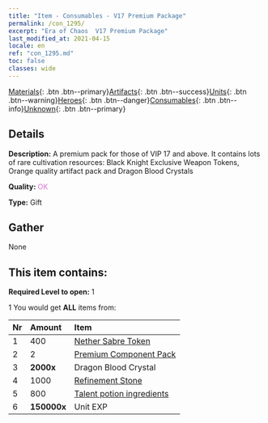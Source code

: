 ```yaml
---
title: "Item - Consumables - V17 Premium Package"
permalink: /con_1295/
excerpt: "Era of Chaos  V17 Premium Package"
last_modified_at: 2021-04-15
locale: en
ref: "con_1295.md"
toc: false
classes: wide
---
```

 [Materials](/Items/){: .btn .btn--primary}[Artifacts](/Items/Artifacts/){: .btn .btn--success}[Units](/Items/Units/){: .btn .btn--warning}[Heroes](/Items/Heroes/){: .btn .btn--danger}[Consumables](/Items/Consumables/){: .btn .btn--info}[Unknown](/Items/Unknown/){: .btn .btn--primary}

## Details
 **Description:** A premium pack for those of VIP 17 and above. It contains lots of rare cultivation resources: Black Knight Exclusive Weapon Tokens, Orange quality artifact pack and Dragon Blood Crystals

 **Quality:** <span style="color: #DA70D6">OK</span>

 **Type:** Gift

## Gather

  None

## This item contains:

 **Required Level to open:** 1

 1 You would get **ALL** items  from:

  | Nr | Amount |     Item    |
  |:---|:-------|:------------|
  | 1 | 400 | [Nether Sabre Token](/Items/con_979/) |  | 
  | 2 | 2 | [Premium Component Pack](/Items/con_1363/) |  | 
  | 3 |  **2000x** | Dragon Blood Crystal |  | 
  | 4 | 1000 | [Refinement Stone](/Items/con_814/) |  | 
  | 5 | 800 | [Talent potion ingredients](/Items/con_1120/) |  | 
  | 6 |  **150000x** | Unit EXP |  | 
